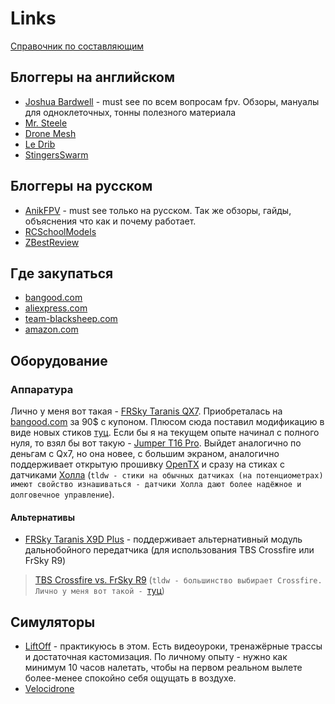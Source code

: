 # Links
[Справочник по составляющим](https://www.getfpv.com/learn/new-to-fpv-beginner/)
## Блоггеры на английском
- [Joshua Bardwell](https://www.youtube.com/channel/UCX3eufnI7A2I7IkKHZn8KSQ) - must see по всем вопросам fpv. Обзоры, мануалы для одноклеточных, тонны полезного материала
- [Mr. Steele](https://www.youtube.com/channel/UCQEqPV0AwJ6mQYLmSO0rcNA)
- [Drone Mesh](https://www.youtube.com/channel/UC3c9WhUvKv2eoqZNSqAGQXg)
- [Le Drib](https://www.youtube.com/channel/UCHxiKnzTyzE9Qez8ZGpQbPQ)
- [StingersSwarm](https://www.youtube.com/user/stingersswarm)
## Блоггеры на русском
- [AnikFPV](https://www.youtube.com/channel/UC29J5CXmsnqX7JPAzlU9yCQ) - must see только на русском. Так же обзоры, гайды, объяснения что как и почему работает.
- [RCSchoolModels](https://www.youtube.com/user/RCSchoolmodels/videos)
- [ZBestReview](https://www.youtube.com/channel/UClNIy0huKTliO9scb3s6YhQ)
## Где закупаться
- [bangood.com](https://www.banggood.com/)
- [aliexpress.com](https://aliexpress.ru/home.htm)
- [team-blacksheep.com](https://www.team-blacksheep.com/)
- [amazon.com](https://www.amazon.com/)
## Оборудование
### Аппаратура
Лично у меня вот такая - [FRSky Taranis QX7](https://www.frsky-rc.com/product/taranis-q-x7-2/). Приобреталась на [bangood.com](https://www.banggood.com/) за 90$ с купоном. Плюсом сюда поставил модификацию в виде новых стиков [туц](https://www.banggood.com/Frsky-Taranis-Q-X7-Radio-Transmitter-Part-2-PCS-Gimbal-M7-M7-High-Sensitivity-Hall-Sensor-Gimbal-p-1188845.html?rmmds=myorder&cur_warehouse=CN).
Если бы я на текущем опыте начинал с полного нуля, то взял бы вот такую - [Jumper T16 Pro](https://www.team-blacksheep.com/products/prod:jumper_t16_pro). Выйдет аналогично по деньгам с Qx7, но она новее, с большим экраном, аналогично поддерживает открытую прошивку [OpenTX](https://www.open-tx.org/) и сразу на стиках с датчиками [Холла](https://www.youtube.com/watch?v=W2zDzS09iq0) (`tldw - стики на обычных датчиках (на потенциометрах) имеют свойство изнашиваться - датчики Холла дают более надёжное и долговечное управление`).
#### Альтернативы
- [FRSky Taranis X9D Plus](https://www.banggood.com/FrSky-Taranis-X9D-Plus-2019-2_4G-24CH-ACCESS-ACCST-D16-Transmitter-Supports-Spectrum-Analyzer-Functionfor-for-RC-Drone-p-1537808.html?rmmds=search&ID=62791556157220&cur_warehouse=USA) - поддерживает альтернативный модуль дальнобойного передатчика (для использования TBS Crossfire или FrSky R9)
> [TBS Crossfire vs. FrSky R9](https://www.youtube.com/watch?v=oGYcmgNGBtM) (`tldw - большинство выбирает Crossfire. Лично у меня вот такой - `[туц](https://www.team-blacksheep.com/products/prod:crossfire_micro_tx))
## Симуляторы
- [LiftOff](https://store.steampowered.com/app/410340/Liftoff_FPV_Drone_Racing/) - практикуюсь в этом. Есть видеоуроки, тренажёрные трассы и достаточная кастомизация. По личному опыту - нужно как минимум 10 часов налетать, чтобы на первом реальном вылете более-менее спокойно себя ощущать в воздухе.
- [Velocidrone](https://www.velocidrone.com/)
